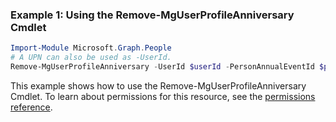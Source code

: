 ### Example 1: Using the Remove-MgUserProfileAnniversary Cmdlet
```powershell
Import-Module Microsoft.Graph.People
# A UPN can also be used as -UserId.
Remove-MgUserProfileAnniversary -UserId $userId -PersonAnnualEventId $personAnnualEventId
```
This example shows how to use the Remove-MgUserProfileAnniversary Cmdlet.
To learn about permissions for this resource, see the [permissions reference](/graph/permissions-reference).
